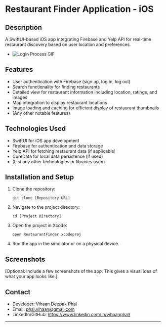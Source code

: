 # Restaurant Finder Application - iOS

## Description
A SwiftUI-based iOS app integrating Firebase and Yelp API for real-time restaurant discovery based on user location and preferences.
   - ![Login Process GIF](login.png)

## Features
- User authentication with Firebase (sign up, log in, log out)
- Search functionality for finding restaurants
- Detailed view for restaurant information including location, ratings, and images
- Map integration to display restaurant locations
- Image loading and caching for efficient display of restaurant thumbnails
- (Any other notable features)

## Technologies Used
- SwiftUI for iOS app development
- Firebase for authentication and data storage
- Yelp API for fetching restaurant data (if applicable)
- CoreData for local data persistence (if used)
- (List any other technologies or libraries used)

## Installation and Setup
1. Clone the repository:
   ```
   git clone [Repository URL]
   ```
2. Navigate to the project directory:
   ```
   cd [Project Directory]
   ```
3. Open the project in Xcode:
   ```
   open RestaurantFinder.xcodeproj
   ```
4. Run the app in the simulator or on a physical device.

## Screenshots
[Optional: Include a few screenshots of the app. This gives a visual idea of what your app looks like.]

## Contact
- Developer: Vihaan Deepak Phal
- Email: phal.vihaan@gmail.com
- LinkedIn/GitHub: https://www.linkedin.com/in/vihaanphal/

---

